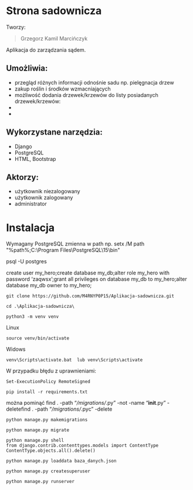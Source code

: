 # Strona sadownicza
Tworzy: 
>Grzegorz Kamil Marcińczyk

Aplikacja do zarządzania sądem.

## Umożliwia:
- przegląd różnych informacji odnośnie sadu np. pielęgnacja drzew 
- zakup roślin i środków wzmacniających 
- możliwość dodania drzewek/krzewów do listy posiadanych drzewek/krzewów:
 -
- 

## Wykorzystane narzędzia:
- Django
- PostgreSQL
- HTML, Bootstrap

## Aktorzy:
- użytkownik niezalogowany
- użytkownik zalogowany
- administrator

# Instalacja
Wymagany PostgreSQL
zmienna w path np.
setx /M path "%path%;C:\Program Files\PostgreSQL\15\bin"

psql -U postgres

create user my_hero;create database my_db;alter role my_hero with password ‘zaqwsx’;grant all privileges on database my_db to my_hero;alter database my_db owner to my_hero;

```
git clone https://github.com/M4RNYP0P15/Aplikacja-sadownicza.git
```
```
cd .\Aplikacja-sadownicza\
```
```
python3 -m venv venv
```
Linux
```
source venv/bin/activate
```
Widows
```
venv\Scripts\activate.bat  lub venv\Scripts\activate
```
W przypadku błędu z uprawnieniami: 
```
Set-ExecutionPolicy RemoteSigned
```
```
pip install -r requirements.txt
```
można pominąć
find . -path “*/migrations/*.py” -not -name “__init__.py” -deletefind . -path “*/migrations/*.pyc” -delete
```
python manage.py makemigrations
```
```
python manage.py migrate
```
```
python manage.py shell
from django.contrib.contenttypes.models import ContentType
ContentType.objects.all().delete()

python manage.py loaddata baza_danych.json
```
```
python manage.py createsuperuser
```
```
python manage.py runserver